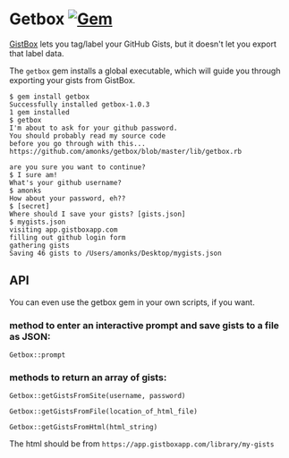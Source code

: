 # Getbox [![Gem](https://img.shields.io/gem/v/getbox.svg?style=plastic)]()

[GistBox](http://gistboxapp.com) lets you tag/label your GitHub Gists, but it doesn't let you export that label data.

The `getbox` gem installs a global executable, which will guide you through exporting your gists from GistBox.

    $ gem install getbox
    Successfully installed getbox-1.0.3
    1 gem installed
    $ getbox
    I'm about to ask for your github password. 
    You should probably read my source code
    before you go through with this...
    https://github.com/amonks/getbox/blob/master/lib/getbox.rb
    
    are you sure you want to continue?
    $ I sure am!
    What's your github username?
    $ amonks
    How about your password, eh??
    $ [secret]
    Where should I save your gists? [gists.json]
    $ mygists.json
    visiting app.gistboxapp.com
    filling out github login form
    gathering gists
    Saving 46 gists to /Users/amonks/Desktop/mygists.json

## API

You can even use the getbox gem in your own scripts, if you want.

### method to enter an interactive prompt and save gists to a file as JSON:

    Getbox::prompt

### methods to return an array of gists:

    Getbox::getGistsFromSite(username, password)
    
    Getbox::getGistsFromFile(location_of_html_file)
    
    Getbox::getGistsFromHtml(html_string)

The html should be from `https://app.gistboxapp.com/library/my-gists`
